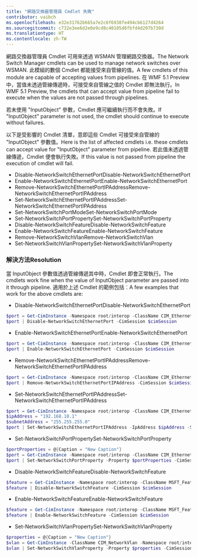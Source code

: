 ```yaml
---
title: "網路交換器管理員 Cmdlet 失敗"
contributor: vaibch
ms.openlocfilehash: e32e31762b665a7e2c6f6938fe494cb6127d4264
ms.sourcegitcommit: c732e3ee6d2e0e9cd8c40105d6fbfd4d207b730d
ms.translationtype: HT
ms.contentlocale: zh-TW
---
```

<span data-ttu-id="cbd60-102">網路交換器管理員 Cmdlet 可用來透過 WSMAN 管理網路交換器。</span><span class="sxs-lookup"><span data-stu-id="cbd60-102">The Network Switch Manager cmdlets can be used to manage network switches over WSMAN.</span></span> <span data-ttu-id="cbd60-103">此模組的數個 Cmdlet 都能接受來自管線的值。</span><span class="sxs-lookup"><span data-stu-id="cbd60-103">A few cmdlets of this module are capable of accepting values from pipelines.</span></span> <span data-ttu-id="cbd60-104">在 WMF 5.1 Preview 中，當值未透過管線傳遞時，可接受來自管線之值的 Cmdlet 即無法執行。</span><span class="sxs-lookup"><span data-stu-id="cbd60-104">In WMF 5.1 Preview, the cmdlets that can accept value from pipeline fail to execute when the values are not passed through pipelines.</span></span>

<span data-ttu-id="cbd60-105">若未使用 "InputObject" 參數，Cmdlet 應可繼續執行而不會失敗。</span><span class="sxs-lookup"><span data-stu-id="cbd60-105">If "InputObject" parameter is not used, the cmdlet should continue to execute without failures.</span></span>

<span data-ttu-id="cbd60-106">以下是受影響的 Cmdlet 清單，意即這些 Cmdlet 可接受來自管線的 "InputObject" 參數值。</span><span class="sxs-lookup"><span data-stu-id="cbd60-106">Here is the list of affected cmdlets i.e. these cmdlets can accept value for "InputObject" parameter from pipeline.</span></span> <span data-ttu-id="cbd60-107">若此值未透過管線傳遞，Cmdlet 便會執行失敗。</span><span class="sxs-lookup"><span data-stu-id="cbd60-107">If this value is not passed from pipeline the execution of cmdlet will fail.</span></span>

- <span data-ttu-id="cbd60-108">Disable-NetworkSwitchEthernetPort</span><span class="sxs-lookup"><span data-stu-id="cbd60-108">Disable-NetworkSwitchEthernetPort</span></span>
- <span data-ttu-id="cbd60-109">Enable-NetworkSwitchEthernetPort</span><span class="sxs-lookup"><span data-stu-id="cbd60-109">Enable-NetworkSwitchEthernetPort</span></span>
- <span data-ttu-id="cbd60-110">Remove-NetworkSwitchEthernetPortIPAddress</span><span class="sxs-lookup"><span data-stu-id="cbd60-110">Remove-NetworkSwitchEthernetPortIPAddress</span></span>
- <span data-ttu-id="cbd60-111">Set-NetworkSwitchEthernetPortIPAddress</span><span class="sxs-lookup"><span data-stu-id="cbd60-111">Set-NetworkSwitchEthernetPortIPAddress</span></span>
- <span data-ttu-id="cbd60-112">Set-NetworkSwitchPortMode</span><span class="sxs-lookup"><span data-stu-id="cbd60-112">Set-NetworkSwitchPortMode</span></span>
- <span data-ttu-id="cbd60-113">Set-NetworkSwitchPortProperty</span><span class="sxs-lookup"><span data-stu-id="cbd60-113">Set-NetworkSwitchPortProperty</span></span>
- <span data-ttu-id="cbd60-114">Disable-NetworkSwitchFeature</span><span class="sxs-lookup"><span data-stu-id="cbd60-114">Disable-NetworkSwitchFeature</span></span>
- <span data-ttu-id="cbd60-115">Enable-NetworkSwitchFeature</span><span class="sxs-lookup"><span data-stu-id="cbd60-115">Enable-NetworkSwitchFeature</span></span>
- <span data-ttu-id="cbd60-116">Remove-NetworkSwitchVlan</span><span class="sxs-lookup"><span data-stu-id="cbd60-116">Remove-NetworkSwitchVlan</span></span>
- <span data-ttu-id="cbd60-117">Set-NetworkSwitchVlanProperty</span><span class="sxs-lookup"><span data-stu-id="cbd60-117">Set-NetworkSwitchVlanProperty</span></span>

### <a name="resolution"></a><span data-ttu-id="cbd60-118">解決方法</span><span class="sxs-lookup"><span data-stu-id="cbd60-118">Resolution</span></span>
<span data-ttu-id="cbd60-119">當 InputObject 參數值透過管線傳遞其中時，Cmdlet 即會正常執行。</span><span class="sxs-lookup"><span data-stu-id="cbd60-119">The cmdlets work fine when the value of InputObject parameter are passed into it through pipeline.</span></span> <span data-ttu-id="cbd60-120">適用於上述 Cmdlet 的範例包括︰</span><span class="sxs-lookup"><span data-stu-id="cbd60-120">A few examples that work for the above cmdlets are:</span></span>

- <span data-ttu-id="cbd60-121">Disable-NetworkSwitchEthernetPort</span><span class="sxs-lookup"><span data-stu-id="cbd60-121">Disable-NetworkSwitchEthernetPort</span></span>
```powershell
$port = Get-CimInstance -Namespace root/interop -ClassName CIM_EthernetPort -CimSession $cimSession | Select-Object -First 1
$port | Disable-NetworkSwitchEthernetPort -CimSession $cimSession
```
- <span data-ttu-id="cbd60-122">Enable-NetworkSwitchEthernetPort</span><span class="sxs-lookup"><span data-stu-id="cbd60-122">Enable-NetworkSwitchEthernetPort</span></span>
```powershell
$port = Get-CimInstance -Namespace root/interop -ClassName CIM_EthernetPort -CimSession $cimSession | Select-Object -First 1
$port | Enable-NetworkSwitchEthernetPort -CimSession $cimSession
```

- <span data-ttu-id="cbd60-123">Remove-NetworkSwitchEthernetPortIPAddress</span><span class="sxs-lookup"><span data-stu-id="cbd60-123">Remove-NetworkSwitchEthernetPortIPAddress</span></span>
```powershell
$port = Get-CimInstance -Namespace root/interop -ClassName CIM_EthernetPort -CimSession $cimSession | Select-Object -First 1
$port | Remove-NetworkSwitchEthernetPortIPAddress -CimSession $cimSession
```

- <span data-ttu-id="cbd60-124">Set-NetworkSwitchEthernetPortIPAddress</span><span class="sxs-lookup"><span data-stu-id="cbd60-124">Set-NetworkSwitchEthernetPortIPAddress</span></span>
```powershell
$port = Get-CimInstance -Namespace root/interop -ClassName CIM_EthernetPort -CimSession $cimSession | Select-Object -First 1
$ipAddress = "192.168.10.1"
$subnetAddress = "255.255.255.0"
$port | Set-NetworkSwitchEthernetPortIPAddress -IpAddress $ipAddress -SubnetAddress $subnetAddress -CimSession $cimSession
```

- <span data-ttu-id="cbd60-125">Set-NetworkSwitchPortProperty</span><span class="sxs-lookup"><span data-stu-id="cbd60-125">Set-NetworkSwitchPortProperty</span></span>
```powershell
$portProperties = @{Caption = "New Caption"}
$port = Get-CimInstance -Namespace root/interop -ClassName CIM_EthernetPort -CimSession $cimSession | Select-Object -First 1
$port | Set-NetworkSwitchPortProperty -Property $portProperties -CimSession $cimSession
```

- <span data-ttu-id="cbd60-126">Disable-NetworkSwitchFeature</span><span class="sxs-lookup"><span data-stu-id="cbd60-126">Disable-NetworkSwitchFeature</span></span>
```powershell
$feature = Get-CimInstance -Namespace root/interop -ClassName MSFT_Feature -CimSession $cimSession | Select-Object -First 1
$feature | Disable-NetworkSwitchFeature -CimSession $cimSession
```

- <span data-ttu-id="cbd60-127">Enable-NetworkSwitchFeature</span><span class="sxs-lookup"><span data-stu-id="cbd60-127">Enable-NetworkSwitchFeature</span></span>
```powershell
$feature = Get-CimInstance -Namespace root/interop -ClassName MSFT_Feature -CimSession $cimSession | Select-Object -First 1
$feature | Enable-NetworkSwitchFeature -CimSession $cimSession
```

- <span data-ttu-id="cbd60-128">Set-NetworkSwitchVlanProperty</span><span class="sxs-lookup"><span data-stu-id="cbd60-128">Set-NetworkSwitchVlanProperty</span></span>
```powershell
$properties = @{Caption = "New Caption"}
$vlan = Get-CimInstance -ClassName CIM_NetworkVlan -Namespace root/interop -CimSession $cimSession | Select-Object -First 1
$vlan | Set-NetworkSwitchVlanProperty -Property $properties -CimSession $cimSession
```
